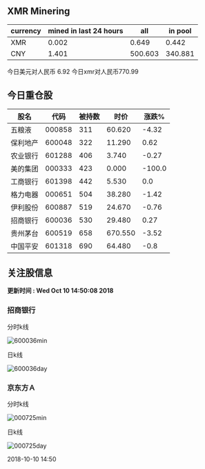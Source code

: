 ## XMR Minering

|currency|mined in last 24 hours|all|in pool|
|---|---|---|---|
|XMR|0.002|0.649|0.442|
|CNY|1.401|500.603|340.881|

今日美元对人民币 6.92	今日xmr对人民币770.99


## 今日重仓股 

|股名|代码|被持数|时价|涨跌%|
|---|---|---|---|---|
|五粮液|000858|311|60.620|-4.32|
|保利地产|600048|322|11.290|0.62|
|农业银行|601288|406|3.740|-0.27|
|美的集团|000333|423|0.000|-100.0|
|工商银行|601398|442|5.530|0.0|
|格力电器|000651|504|38.280|-1.42|
|伊利股份|600887|519|24.670|-0.76|
|招商银行|600036|530|29.480|0.27|
|贵州茅台|600519|658|670.550|-3.52|
|中国平安|601318|690|64.480|-0.8|

## 关注股信息
**更新时间 : Wed Oct 10 14:50:08 2018**
### 招商银行 
分时k线

![600036min](http://image.sinajs.cn/newchart/min/n/sh600036.gif)

日k线

![600036day](http://image.sinajs.cn/newchart/daily/n/sh600036.gif)

### 京东方Ａ 
分时k线

![000725min](http://image.sinajs.cn/newchart/min/n/sz000725.gif)

日k线

![000725day](http://image.sinajs.cn/newchart/daily/n/sz000725.gif)

2018-10-10 14:50